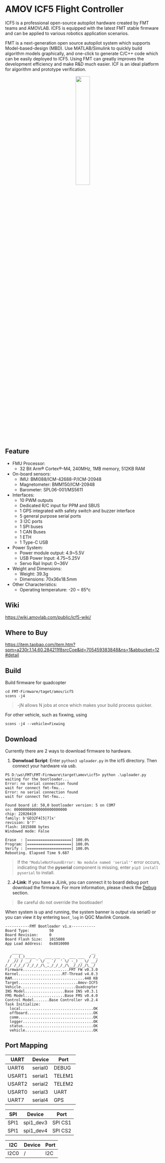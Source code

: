 AMOV ICF5 Flight Controller
============================

ICF5 is a professional open-source autopilot hardware created by FMT teams and AMOVLAB. ICF5 is equipped with the latest FMT stable firmware and can be applied to various robotics application scenarios.

FMT is a next-generation open source autopilot system which supports Model-based-design (MBD). Use MATLAB/Simulink to quickly build algorithm models graphically, and one-click to generate C/C++ code which can be easily deployed to ICF5. Using FMT can greatly improves the development  efficiency and make R&D much easier. ICF is an ideal platform for algorithm and prototype verification.

<div align=center><img src="https://qiniu.md.amovlab.com/img/m/202303/20230304/0949205159518958801485824.jpg" width="30%"></div>

## Feature

- FMU Processor: 
  - 32 Bit Arm® Cortex®-M4, 240MHz, 1MB memory, 512KB RAM
- On-board sensors:
  - IMU: BMI088/ICM-42688-P/ICM-20948
  - Magnetometer: BMM150/ICM-20948
  - Barometer: SPL06-001/MS5611
- Interfaces:
  - 10 PWM outputs
  - Dedicated R/C input for PPM and SBUS
  - 1 GPS integrated with safety switch and buzzer interface
  - 5 general purpose serial ports
  - 3 I2C ports
  - 1 SPI buses
  - 1 CAN Buses
  - 1 ETH
  - 1 Type-C USB
- Power System:
  - Power module output: 4.9~5.5V
  - USB Power Input: 4.75~5.25V
  - Servo Rail Input: 0~36V
- Weight and Dimensions:
  - Weight: 39.3g
  - Dimensions: 70x36x18.5mm
- Other Characteristics:
  - Operating temperature: -20 ~ 85°c

## Wiki

https://wiki.amovlab.com/public/icf5-wiki/

## Where to Buy
https://item.taobao.com/item.htm?spm=a230r.1.14.60.284211f8srcCoe&id=705459383848&ns=1&abbucket=12#detail

## Build

Build firmware for quadcopter

```
cd FMT-Firmware/taget/amov/icf5
scons -j4
```

> -jN allows N jobs at once which makes your build process quicker.

For other vehicle, such as fixwing, using

```
scons -j4 --vehicle=Fixwing
```

## Download

Currently there are 2 ways to download firmware to hardware.

1. **Donwload Script**: Enter `python3 uploader.py` in the icf5 directory. Then connect your hardware via usb.

```
PS D:\ws\FMT\FMT-Firmware\target\amov\icf5> python .\uploader.py
waiting for the bootloader...
Error: no serial connection found
wait for connect fmt-fmu...
Error: no serial connection found
wait for connect fmt-fmu...

Found board id: 50,0 bootloader version: 5 on COM7
sn: 000000000000000000000000
chip: 22020419
family: b'GD32F4[5|7]x'
revision: b'?'
flash: 1015808 bytes
Windowed mode: False

Erase  : [====================] 100.0%
Program: [====================] 100.0%
Verify : [====================] 100.0%
Rebooting. Elapsed Time 9.687
```

> If the `"ModuleNotFoundError: No module named 'serial'"` error occurs, indicating that the **pyserial** component is missing, enter `pip3 install pyserial` to install.

2. **J-Link**: If you have a JLink, you can connect it to board debug port download the firmware. For more information, please check the [Debug](https://firmament-autopilot.github.io/FMT-DOCS/#/introduction/debug) section.

> Be careful do not override the bootloader!

When system is up and running, the system banner is output via serial0 or you can view it by entering `boot_log` in QGC Mavlink Console.

```
-----------FMT Bootloader v1.x-----------
Board Type:         50
Board Revision:     0
Board Flash Size:   1015808
App Load Address:   0x8010000

   _____                               __
  / __(_)_____ _  ___ ___ _  ___ ___  / /_
 / _// / __/  ' \/ _ `/  ' \/ -_) _ \/ __/
/_/ /_/_/ /_/_/_/\_,_/_/_/_/\__/_//_/\__/
Firmware.....................FMT FW v0.3.0
Kernel....................RT-Thread v4.0.3
RAM.................................448 KB
Target...........................Amov-ICF5
Vehicle.........................Quadcopter
INS Model..................Base INS v0.3.1
FMS Model..................Base FMS v0.4.0
Control Model.......Base Controller v0.2.4
Task Initialize:
  local.................................OK
  offboard..............................OK
  comm..................................OK
  logger................................OK
  status................................OK
  vehicle...............................OK
```



## Port Mapping

|  UART   | Device  | Port |
|  ----   | ------  | ---- |
|  UART6 | serial0 | DEBUG |
|  USART1 | serial1 | TELEM1 |
|  USART2 | serial2 | TELEM2 |
|  USART0  | serial3 | UART |
|  UART7 | serial4 | GPS |

|  SPI   | Device  | Port |
|  ----   | ------  | ---- |
|  SPI1 | spi1_dev3 | SPI CS1 |
|  SPI1 | spi1_dev4 | SPI CS2 |

|  I2C   | Device  | Port |
|  ----   | ------  | ---- |
|  I2C0 | / | I2C |
